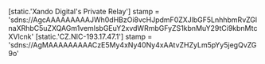 [static.'Xando Digital's Private Relay']
stamp = 'sdns://AgcAAAAAAAAAJWh0dHBzOi8vcHJpdmF0ZXJlbGF5LnhhbmRvZGlnaXRhbC5uZXQAGm1vemlsbGEuY2xvdWRmbGFyZS1kbnMuY29tCi9kbnMtcXVlcnk'
[static.'CZ.NIC-193.17.47.1']
stamp = 'sdns://AgMAAAAAAAAACzE5My4xNy40Ny4xAAtvZHZyLm5pYy5jegQvZG9o'
